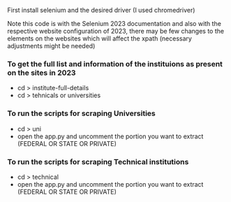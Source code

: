 First install selenium and the desired driver (I used chromedriver)

Note this code is with the Selenium 2023 documentation and also with the respective website configuration of 2023, there may be few changes to the elements on the websites which will affect the xpath (necessary adjustments might be needed)

### To get the full list and information of the instituions as present on the sites in 2023

+ cd > institute-full-details
+ cd > tehnicals or universities

### To run the scripts for scraping Universities

+ cd > uni
+ open the app.py and uncomment the portion you want to extract (FEDERAL OR STATE OR PRIVATE)

### To run the scripts for scraping Technical institutions

+ cd > technical
+ open the app.py and uncomment the portion you want to extract (FEDERAL OR STATE OR PRIVATE)

